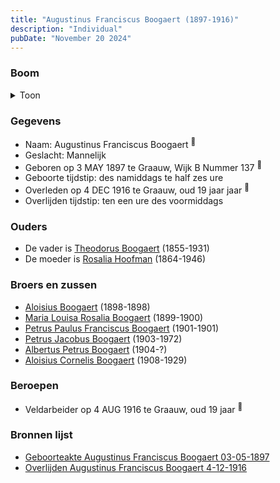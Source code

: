 ```yaml
---
title: "Augustinus Franciscus Boogaert (1897-1916)"
description: "Individual"
pubDate: "November 20 2024"
---
```


### Boom
<details><summary>Toon</summary>

![test](https://www.plantuml.com/plantuml/svg/ZP9FQzj04CNl-oc6vD3sOB0iMVw3SMEdLfj0GmZEeIUpqaxanQjTixF2cE3ltgajDOQ49BTbzhqtFsRcYeBqeQwCe8ssM-bb1RaiDgLtjLNNpZWFmKjB_8KsYBLM28NsXS7J6wjjs4E5LOwUJYKAwD65_HR5MMfX914y2m2OEw_GBzUws5WacamggUrq2h4u2F45xe-jI9mS5yirEkLyJUnpfKGVBa0It7IxqJ05k5p4MJ-RS_BpaqQZ3Z0PvpBVht8NWi7n56xkbX0D-ttuoeOHT229li7tCpbjQcDMqgfLuHrHxfYAVRqUtCxk81h54VpqKjOxvckW7Xn9eoNySkwfahObwlOI9ihcYtWHlqCK3U7saPE7QT8cVqWJjJH9-efcCjwXKjgM_tJmU_Q7eqVf4IfZg3I6IwFBTTYZCMx7O0VHZA_JQHIYeNyfD4uk7BK3qNQRrMLDGLlUICQdKMWgtbpE0FvlzkCbnItsuDCJIU37ufe74fqDH5oXLNpEVm40)
</details>

### Gegevens
- Naam: Augustinus Franciscus Boogaert <sup><a href="../s00317/" style="text-decoration:none" title="Geboorteakte Augustinus Franciscus Boogaert 03-05-1897">:link:</a></sup>
- Geslacht: Mannelijk
- Geboren op 3 MAY 1897 te Graauw, Wijk B Nummer 137 <sup><a href="../s00317/" style="text-decoration:none" title="Geboorteakte Augustinus Franciscus Boogaert 03-05-1897">:link:</a></sup>
- Geboorte tijdstip: des namiddags te half zes ure
- Overleden op 4 DEC 1916 te Graauw, oud 19 jaar jaar <sup><a href="../s00327/" style="text-decoration:none" title="Overlijden Augustinus Franciscus Boogaert 4-12-1916">:link:</a></sup>
- Overlijden tijdstip: ten een ure des voormiddags

### Ouders
- De vader is [Theodorus Boogaert](../i00186/) (1855-1931)
- De moeder is [Rosalia Hoofman](../i00024/) (1864-1946)

### Broers en zussen
- [Aloisius Boogaert](../i00188/) (1898-1898)
- [Maria Louisa Rosalia Boogaert](../i00189/) (1899-1900)
- [Petrus Paulus Franciscus Boogaert](../i00190/) (1901-1901)
- [Petrus Jacobus Boogaert](../i00191/) (1903-1972)
- [Albertus Petrus Boogaert](../i00192/) (1904-?)
- [Aloisius Cornelis Boogaert](../i00193/) (1908-1929)

### Beroepen
- Veldarbeider op 4 AUG 1916 te Graauw, oud 19 jaar <sup><a href="../s00327/" style="text-decoration:none" title="Overlijden Augustinus Franciscus Boogaert 4-12-1916">:link:</a></sup>

### Bronnen lijst
- [Geboorteakte Augustinus Franciscus Boogaert 03-05-1897](../s00317/)
- [Overlijden Augustinus Franciscus Boogaert 4-12-1916](../s00327/)
